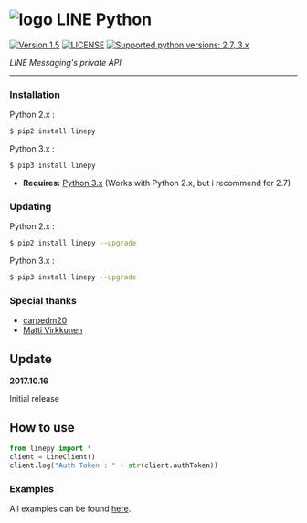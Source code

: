# ![logo](/examples/assets/LINE-sm.png) LINE Python

 [![Version 1.5](https://img.shields.io/badge/stable-1.5-brightgreen.svg "Version 1.5")](https://pypi.python.org/pypi/linepy/1.5) [![LICENSE](https://img.shields.io/badge/license-BSD-blue.svg "LICENSE")](https://github.com/fadhiilrachman/line-py/blob/master/LICENSE) [![Supported python versions: 2.7, 3.x](https://img.shields.io/badge/python-2.7%2C%203.x-green.svg "Supported python versions: 2.7, 3.x")](https://pypi.python.org/pypi/linepy)

*LINE Messaging's private API*

----

### Installation

Python 2.x :
```sh
$ pip2 install linepy
```
Python 3.x :
```sh
$ pip3 install linepy
```
- **Requires:** [Python 3.x](https://www.python.org/downloads/) (Works with Python 2.x, but i recommend for 2.7)

### Updating

Python 2.x :
```sh
$ pip2 install linepy --upgrade
```
Python 3.x :
```sh
$ pip3 install linepy --upgrade
```

### Special thanks
- [carpedm20](https://github.com/carpedm20)
- [Matti Virkkunen](http://altrepo.eu/git/line-protocol)

Update
------

**2017.10.16**

Initial release

## How to use

```python
from linepy import *
client = LineClient()
client.log("Auth Token : " + str(client.authToken))
```

### Examples

All examples can be found [here](https://github.com/treerachai/line-py/tree/master/examples).
